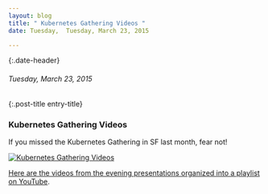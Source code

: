 ```yaml
---
layout: blog
title: " Kubernetes Gathering Videos " 
date: Tuesday,  Tuesday, March 23, 2015 

---
```

{:.date-header}
###### Tuesday, March 23, 2015 

{:.post-title entry-title}
### Kubernetes Gathering Videos 

If you missed the Kubernetes Gathering in SF last month, fear not!

[![Kubernetes Gathering Videos](http://3.bp.blogspot.com/-V5UypDOwI6U/VRB3w__WqqI/AAAAAAAAAKU/7uTbP3Gk_FY/s1600/Screen%2BShot%2B2015-03-23%2Bat%2B1.29.36%2BPM.png "Kubernetes Gathering Videos")](https://www.youtube.com/watch?v=q8lGZCKktYo&list=PL69nYSiGNLP2FBVvSLHpJE8_6hRHW8Kxe)
  
  
[Here are the videos from the evening presentations organized into a playlist on YouTube](https://www.youtube.com/playlist?list=PL69nYSiGNLP2FBVvSLHpJE8_6hRHW8Kxe).  
  
  
